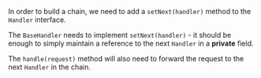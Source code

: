 In order to build a chain, we need to add a `setNext(handler)` method to the `Handler` interface.

The `BaseHandler` needs to implement `setNext(handler)` - it should be enough to simply maintain a reference to the next `Handler` in a **private** field.

The `handle(request)` method will also need to forward the request to the next `Handler` in the chain.
